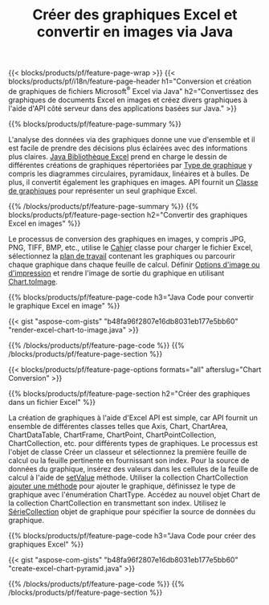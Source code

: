 ﻿---
title: Créer des graphiques Excel et convertir en images via Java
url: /fr/java/chart/
description: Code source Java pour dessiner et convertir un graphique ou un diagramme dans Microsoft Excel à l'aide de la bibliothèque Java. 
---
{{< blocks/products/pf/feature-page-wrap >}}
{{< blocks/products/pf/i18n/feature-page-header h1="Conversion et création de graphiques de fichiers Microsoft<sup>&reg;</sup> Excel via Java" h2="Convertissez des graphiques de documents Excel en images et créez divers graphiques à l\'aide d\'API côté serveur dans des applications basées sur Java." >}}


{{% blocks/products/pf/feature-page-summary %}}

L'analyse des données via des graphiques donne une vue d'ensemble et il est facile de prendre des décisions plus éclairées avec des informations plus claires. [Java Bibliothèque Excel](/cells/java/) prend en charge le dessin de différentes créations de graphiques répertoriées par [Type de graphique](https://apireference.aspose.com/cells/java/com.aspose.cells/ChartType) y compris les diagrammes circulaires, pyramidaux, linéaires et à bulles. De plus, il convertit également les graphiques en images. API fournit un [Classe de graphiques](https://apireference.aspose.com/cells/java/com.aspose.cells/Chart) pour représenter un seul graphique Excel.

{{% /blocks/products/pf/feature-page-summary %}}
{{% blocks/products/pf/feature-page-section h2="Convertir des graphiques Excel en images" %}}

Le processus de conversion des graphiques en images, y compris JPG, PNG, TIFF, BMP, etc., utilise le [Cahier](https://apireference.aspose.com/java/cells/com.aspose.cells/workbook) classe pour charger le fichier Excel, sélectionnez la [plan de travail](https://apireference.aspose.com/cells/java/com.aspose.cells/worksheet) contenant les graphiques ou parcourir chaque graphique dans chaque feuille de calcul. Définir [Options d'image ou d'impression](https://apireference.aspose.com/cells/java/com.aspose.cells/ImageOrPrintOptions) et rendre l'image de sortie du graphique en utilisant [Chart.toImage](https://apireference.aspose.com/cells/java/com.aspose.cells/chart#toImage(java.io.OutputStream,%20com.aspose.cells.ImageOrPrintOptions)).


{{% blocks/products/pf/feature-page-code h3="Java Code pour convertir le graphique Excel en image" %}}

{{< gist "aspose-com-gists" "b48fa96f2807e16db8031eb177e5bb60" "render-excel-chart-to-image.java" >}}

{{% /blocks/products/pf/feature-page-code %}}
{{% /blocks/products/pf/feature-page-section %}}

{{< blocks/products/pf/feature-page-options formats="all" afterslug="Chart Conversion" >}}


{{% blocks/products/pf/feature-page-section h2="Créer des graphiques dans un fichier Excel" %}}

La création de graphiques à l'aide d'Excel API est simple, car API fournit un ensemble de différentes classes telles que Axis, Chart, ChartArea, ChartDataTable, ChartFrame, ChartPoint, ChartPointCollection, ChartCollection, etc. pour différents types de graphiques. Le processus est l'objet de classe Créer un classeur et sélectionnez la première feuille de calcul ou la feuille pertinente en fournissant son index. Pour la source de données du graphique, insérez des valeurs dans les cellules de la feuille de calcul à l'aide de [setValue](https://apireference.aspose.com/cells/java/com.aspose.cells/cell#Value) méthode. Utiliser la collection ChartCollection [ajouter une méthode](https://apireference.aspose.com/cells/java/com.aspose.cells/chartcollection#add(int,%20int,%20int,%20int,%20int)) pour ajouter le graphique, définissez le type de graphique avec l'énumération ChartType. Accédez au nouvel objet Chart de la collection ChartCollection en transmettant son index. Utilisez le [SérieCollection](https://apireference.aspose.com/cells/java/com.aspose.cells/SeriesCollection) objet de graphique pour spécifier la source de données du graphique.

{{% blocks/products/pf/feature-page-code h3="Java Code pour créer des graphiques Excel" %}}

{{< gist "aspose-com-gists" "b48fa96f2807e16db8031eb177e5bb60" "create-excel-chart-pyramid.java" >}}

{{% /blocks/products/pf/feature-page-code %}}
{{% /blocks/products/pf/feature-page-section %}}
